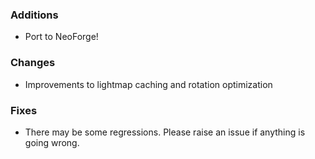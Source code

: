 ### Additions
* Port to NeoForge!

### Changes
* Improvements to lightmap caching and rotation optimization

### Fixes
* There may be some regressions. Please raise an issue if anything is going wrong.